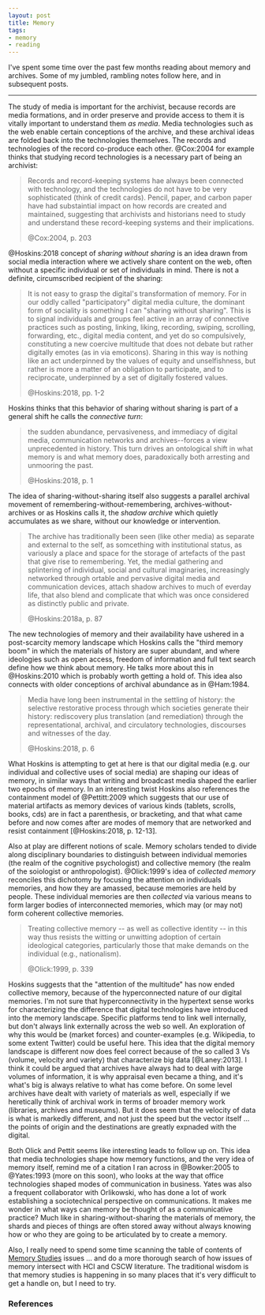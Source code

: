 ```yaml
---
layout: post
title: Memory
tags:
- memory
- reading
---
```


I've spent some time over the past few months reading about memory and archives. Some of my jumbled, rambling notes follow here, and in subsequent posts.

---

The study of media is important for the archivist, because records are media
formations, and in order preserve and provide access to them it is vitally
important to understand them *as media*. Media technologies such as the web
enable certain conceptions of the archive, and these archival ideas are folded
back into the technologies themselves. The records and technologies of the
record co-produce each other. @Cox:2004 for example thinks that studying record
technologies is a necessary part of being an archivist:

> Records and record-keeping systems hae always been connected
> with technology, and the technologies do not have to be very 
> sophisticated (think of credit cards). Pencil, paper, and
> carbon paper have had substaintial impact on how records are
> created and maintained, suggesting that archivists and
> historians need to study and understand these record-keeping
> systems and their implications. 
> 
> @Cox:2004, p. 203

@Hoskins:2018 concept of *sharing without sharing* is an idea drawn from social media interaction where we actively share content on the web, often without a specific individual or set of individuals in mind. There is not a definite, circumscribed recipient of the sharing:

> It is not easy to grasp the digital's transformation of memory.
> For in our oddly called "participatory" digital media culture, 
> the dominant form of sociality is something I can "sharing
> without sharing". This is to signal individuals and groups feel 
> active in an array of connective practices such as posting,
> linking, liking, recording, swiping, scrolling, forwarding,
> etc., digital media content, and yet do so compulsively, 
> constituting a new coercive multitude that does not debate but
> rather digitally emotes (as in via emoticons). Sharing in this
> way is nothing like an act underpinned by the values of equity
> and unselfishness, but rather is more a matter of an obligation 
> to participate, and to reciprocate, underpinned by a set of 
> digitally fostered values.
> 
> @Hoskins:2018, pp. 1-2

Hoskins thinks that this behavior of sharing without sharing is part of a general shift he calls the *connective turn*:

> the sudden abundance, pervasiveness, and immediacy of digital
> media, communication networks and archives--forces a view 
> unprecedented in history. This turn drives an ontological shift
> in what memory is and what memory does, paradoxically both 
> arresting and unmooring the past.
> 
> @Hoskins:2018, p. 1

The idea of sharing-without-sharing itself also suggests a parallel archival
movement of remembering-without-remembering, archives-without-archives or as
Hoskins calls it, the *shadow archive* which quietly accumulates as we share,
without our knowledge or intervention.

> The archive has traditionally been seen (like other media) as 
> separate and external to the self, as somcething with
> institutional status, as variously a place and space for the
> storage of artefacts of the past that give rise to remembering.
> Yet, the medial gathering and splintering of individual, social
> and cultural imaginaries, increasingly networked through
> ortable and pervasive digital media and communication devices,
> attach shadow archives to much of everday life, that also blend
> and complicate that which was once considered as distinctly
> public and private.
>
> @Hoskins:2018a, p. 87

The new technologies of memory and their availability have ushered in a post-scarcity memory landscape which Hoskins calls the "third memory boom" in which the materials of history are super abundant, and where ideologies such as open access, freedom of information and full text search define how we think about memory. He talks more about this in @Hoskins:2010 which is probably worth getting a hold of. This idea also connects with older conceptions of archival abundance as in @Ham:1984.

> Media have long been instrumental in the settling of history:
> the selective restorative process through which societies 
> generate their history: rediscovery plus translation (and
> remediation) through the representational, archival, and 
> circulatory technologies, discourses and witnesses of the day. 
> 
> @Hoskins:2018, p. 6

What Hoskins is attempting to get at here is that our digital media (e.g. our
individual and collective uses of social media) are shaping our ideas of memory,
in similar ways that writing and broadcast media shaped the earlier two epochs
of memory. In an interesting twist Hoskins also references the containment model
of @Pettitt:2009 which suggests that our use of material artifacts as memory
devices of various kinds (tablets, scrolls, books, cds) are in fact a
parenthesis, or bracketing, and that what came before and now comes after are
modes of memory that are networked and resist containment [@Hoskins:2018, p.
12-13].

Also at play are different notions of scale. Memory scholars tended to divide along disciplinary boundaries to distinguish between individual memories (the realm of the cognitive psychologist) and collective memory (the realm of the soiologist or anthropologist). @Olick:1999's idea of *collected memory* reconciles this dichotomy by focusing the attention on individuals memories, and how they are amassed, because memories are held by people. These individual memories are then *collected* via various means to form larger bodies of interconnected memories, which may (or may not) form coherent collective memories.

> Treating collective memory -- as well as collective identity
> -- in this way thus resists the witting or unwitting adoption
> of certain ideological categories, particularly those that 
> make demands on the individual (e.g., nationalism).
>
> @Olick:1999, p. 339

Hoskins suggests that the "attention of the multitude" has now ended collective memory, because of the hyperconnected nature of our digital memories. I'm not sure that hyperconnectivity in the hypertext sense works for characterizing the difference that digital technologies have introduced into the memory landscape. Specific platforms tend to link well internally, but don't always link externally across the web so well. An exploration of why this would be (market forces) and counter-examples (e.g. Wikipedia, to some extent Twitter) could be useful here. This idea that the digital memory landscape is different now does feel correct because of the so called 3 Vs (volume, velocity and variety) that characterize big data [@Laney:2013]. I think it could be argued that archives have always had to deal with large volumes of information, it is why appraisal even became a thing, and it's what's big is always relative to what has come before. On some level archives have dealt with variety of materials as well, especially if we heretically think of archival work in terms of broader memory work (libraries, archives and museums). But it does seem that the velocity of data is what is markedly different, and not just the speed but the vector itself ... the points of origin and the destinations are greatly expnaded with the digital.

Both Olick and Pettit seems like interesting leads to follow up on. This idea that media technologies shape how memory functions, and the very idea of memory itself, remind me of a citation I ran across in @Bowker:2005 to @Yates:1993 (more on this soon), who looks at the way that office technologies shaped modes of communication in business. Yates was also a frequent collaborator with Orlikowski, who has done a lot of work establishing a sociotechnical perspective on communications. It makes me wonder in what ways can memory be thought of as a communicative practice? Much like in sharing-without-sharing the materials of memory, the shards and pieces of things are often stored away without always knowing how or who they are going to be articulated by to create a memory.

Also, I really need to spend some time scanning the table of contents of [Memory
Studies] issues ... and do a more thorough search of how issues of memory
intersect with HCI and CSCW literature. The traditional wisdom is that memory
studies is happening in so many places that it's very difficult to get a handle
on, but I need to try. 

### References

[Memory Studies]: http://journals.sagepub.com/home/mss/
